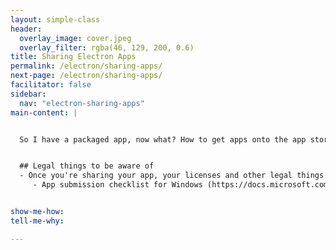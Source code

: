 ```yaml
---
layout: simple-class
header:
  overlay_image: cover.jpeg
  overlay_filter: rgba(46, 129, 200, 0.6)
title: Sharing Electron Apps
permalink: /electron/sharing-apps/
next-page: /electron/sharing-apps/
facilitator: false
sidebar:
  nav: "electron-sharing-apps"
main-content: |


  So I have a packaged app, now what? How to get apps onto the app store and easy to download.


  ## Legal things to be aware of
  - Once you're sharing your app, your licenses and other legal things need to be in order
     - App submission checklist for Windows (https://docs.microsoft.com/en-us/windows/uwp/publish/app-submissions)


show-me-how:
tell-me-why:

---
```


